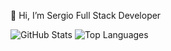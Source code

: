👋 Hi, I’m Sergio 
Full Stack Developer 

![GitHub Stats](https://github-readme-stats.vercel.app/api?username=KaratSergio&show_icons=true&theme=default)
![Top Languages](https://github-readme-stats.vercel.app/api/top-langs/?username=KaratSergio&layout=compact&theme=default)


